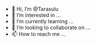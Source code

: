 - 👋 Hi, I’m @Tarasulu
- 👀 I’m interested in ...
- 🌱 I’m currently learning ...
- 💞️ I’m looking to collaborate on ...
- 📫 How to reach me ...

<!---
Tarasulu/Tarasulu is a ✨ special ✨ repository because its `README.md` (this file) appears on your GitHub profile.
You can click the Preview link to take a look at your changes.
--->
